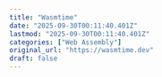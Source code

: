 ```yaml
---
title: "Wasmtime"
date: "2025-09-30T00:11:40.401Z"
lastmod: "2025-09-30T00:11:40.401Z"
categories: ["Web Assembly"]
original_url: "https://wasmtime.dev"
draft: false
---
```

